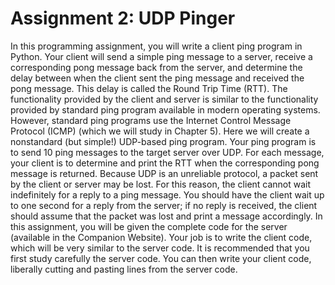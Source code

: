 # Assignment 2: UDP Pinger

In this programming assignment, you will write a client ping program in Python. 
Your client will send a simple ping message to a server, receive a corresponding 
pong message back from the server, and determine the delay between when the client
sent the ping message and received the pong message. This delay is called the Round 
Trip Time (RTT). The functionality provided by the client and server is similar to the 
functionality provided by standard ping program available in modern operating systems.
 However, standard ping programs use the Internet Control Message Protocol 
(ICMP) (which we will study in Chapter 5). Here we will create a nonstandard (but simple!) UDP-based ping program.
Your ping program is to send 10 ping messages to the target server over UDP. 
For each message, your client is to determine and print the RTT when the corresponding 
pong message is returned. Because UDP is an unreliable protocol, a packet 
sent by the client or server may be lost. For this reason, the client cannot wait
indefinitely for a reply to a ping message. You should have the client wait up to one second 
for a reply from the server; if no reply is received, the client should assume that the 
packet was lost and print a message accordingly.
In this assignment, you will be given the complete code for the server (available 
in the Companion Website). Your job is to write the client code, which will be very 
similar to the server code. It is recommended that you first study carefully the server 
code. You can then write your client code, liberally cutting and pasting lines from 
the server code.
